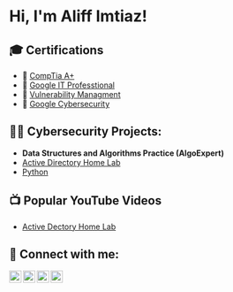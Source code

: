 <h1>Hi, I'm Aliff Imtiaz! 

<h2>🎓 Certifications</h2>

- 📜 [CompTia A+](https://imgur.com/a/jG5v43O)
- 📜 [Google IT Professtional](https://imgur.com/a/PNL38Qn)
- 📜 [Vulnerability Managment](https://imgur.com/a/83nDl4O)
- 📜 [Google Cybersecurity](https://imgur.com/a/NxUlk6g)
  
<h2>👨‍💻 Cybersecurity Projects:</h2>

- <b>Data Structures and Algorithms Practice (AlgoExpert)</b>
- [Active Directory Home Lab](https://github.com/im-aliff/LABURL)
- [Python](https://github.com/im-aliff/LABURL)



<h2>📺 Popular YouTube Videos</h2>

- [Active Dectory Home Lab](https://www.youtube.com/)

<h2> 🤳 Connect with me:</h2>

[<img align="left" alt="JoshMadakor | YouTube" width="22px" src="https://cdn.jsdelivr.net/npm/simple-icons@v3/icons/youtube.svg" />][youtube]
[<img align="left" alt="JoshMadakor | Twitter" width="22px" src="https://cdn.jsdelivr.net/npm/simple-icons@v3/icons/twitter.svg" />][twitter]
[<img align="left" alt="JoshMadakor | LinkedIn" width="22px" src="https://cdn.jsdelivr.net/npm/simple-icons@v3/icons/linkedin.svg" />][linkedin]
[<img align="left" alt="JoshMadakor | Instagram" width="22px" src="https://cdn.jsdelivr.net/npm/simple-icons@v3/icons/instagram.svg" />][instagram]

[twitter]: https://twitter.com/
[youtube]: https://www.youtube.com/
[instagram]: https://www.instagram.com/
[linkedin]: https://www.linkedin.com/in/aliff-imtiaz/

<!--
**joshmadakor1/joshmadakor1** is a ✨ _special_ ✨ repository because its `README.md` (this file) appears on your GitHub profile.

Here are some ideas to get you started:

- 🔭 I’m currently working on ...
- 🌱 I’m currently learning ...
- 👯 I’m looking to collaborate on ...
- 🤔 I’m looking for help with ...
- 💬 Ask me about ...
- 📫 How to reach me: ...
- 😄 Pronouns: ...
- ⚡ Fun fact: ...
-->
